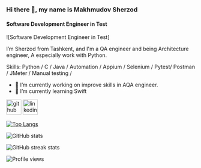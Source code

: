 ### Hi there 👋, my name is Makhmudov Sherzod
#### Software Development Engineer in Test
![Software Development Engineer in Test]

I’m Sherzod from Tashkent, and I'm a QA engineer and being Architecture engineer, A especially work with Python.

Skills: Python / C / Java / Automation / Appium / Selenium / Pytest/ Postman / JMeter / Manual testing /

- 🔭 I’m currently working on improve skills in AQA engineer. 
- 🌱 I’m currently learning Swift


[<img src='https://cdn.jsdelivr.net/npm/simple-icons@3.0.1/icons/github.svg' alt='github' height='40'>](https://github.com/sher95)  [<img src='https://cdn.jsdelivr.net/npm/simple-icons@3.0.1/icons/linkedin.svg' alt='linkedin' height='40'>](https://www.linkedin.com/in/sherzod-makhmudov-073aba150)  

[![Top Langs](https://github-readme-stats.vercel.app/api/top-langs/?username=sher95)](https://github.com/anuraghazra/github-readme-stats)

![GitHub stats](https://github-readme-stats.vercel.app/api?username=sher95&show_icons=true)  

![GitHub streak stats](https://github-readme-streak-stats.herokuapp.com/?user=sher95)  

![Profile views](https://gpvc.arturio.dev/sher95) 



